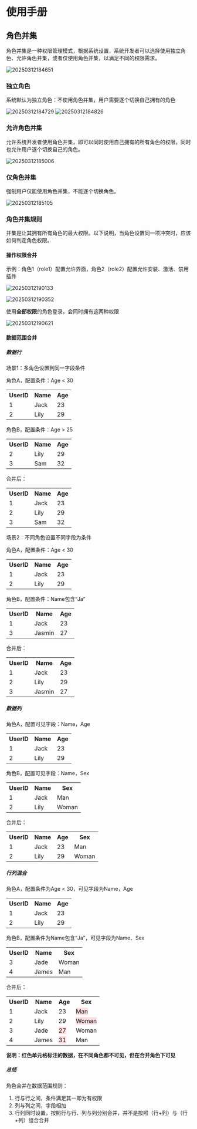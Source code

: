 # 使用手册

## 角色并集
角色并集是一种权限管理模式，根据系统设置，系统开发者可以选择使用独立角色、允许角色并集，或者仅使用角色并集，以满足不同的权限需求。

![20250312184651](https://static-docs.nocobase.com/20250312184651.png)

### 独立角色
系统默认为独立角色：不使用角色并集，用户需要逐个切换自己拥有的角色

![20250312184729](https://static-docs.nocobase.com/20250312184729.png)
![20250312184826](https://static-docs.nocobase.com/20250312184826.png)

### 允许角色并集
允许系统开发者使用角色并集，即可以同时使用自己拥有的所有角色的权限，同时也允许用户逐个切换自己的角色。

![20250312185006](https://static-docs.nocobase.com/20250312185006.png)

### 仅角色并集
强制用户仅能使用角色并集，不能逐个切换角色。

![20250312185105](https://static-docs.nocobase.com/20250312185105.png)

### 角色并集规则
并集是让其拥有所有角色的最大权限。以下说明，当角色设置同一项冲突时，应该如何判定角色权限。

#### 操作权限合并
示例：角色1（role1）配置允许界面，角色2（role2）配置允许安装、激活、禁用插件

![20250312190133](https://static-docs.nocobase.com/20250312190133.png)

![20250312190352](https://static-docs.nocobase.com/20250312190352.png)

使用**全部权限**的角色登录，会同时拥有这两种权限

![20250312190621](https://static-docs.nocobase.com/20250312190621.png)

#### 数据范围合并

##### 数据行
场景1：多角色设置到同一字段条件

角色A，配置条件：Age < 30

<table style="table-layout: fixed; width: 100%;">
  <tr>
    <th>UserID</th>
    <th>Name</th>
    <th>Age</th>
  </tr>
  <tr>
    <td>1</td>
    <td>Jack</td>
    <td>23</td>
  </tr>
  <tr>
    <td>2</td>
    <td>Lily</td>
    <td>29</td>
  </tr>
</table>

角色B，配置条件：Age > 25

<table style="table-layout: fixed; width: 100%;">
  <tr>
    <th>UserID</th>
    <th>Name</th>
    <th>Age</th>
  </tr>
  <tr>
    <td>2</td>
    <td>Lily</td>
    <td>29</td>
  </tr>
  <tr>
    <td>3</td>
    <td>Sam</td>
    <td>32</td>
  </tr>
</table>

合并后：

<table style="table-layout: fixed; width: 100%;">
  <tr>
    <th>UserID</th>
    <th>Name</th>
    <th>Age</th>
  </tr>
  <tr>
    <td>1</td>
    <td>Jack</td>
    <td>23</td>
  </tr>
  <tr>
    <td>2</td>
    <td>Lily</td>
    <td>29</td>
  </tr>
  <tr>
    <td>3</td>
    <td>Sam</td>
    <td>32</td>
  </tr>
</table>

场景2：不同角色设置不同字段为条件

角色A，配置条件：Age < 30

<table style="table-layout: fixed; width: 100%;">
  <tr>
    <th>UserID</th>
    <th>Name</th>
    <th>Age</th>
  </tr>
  <tr>
    <td>1</td>
    <td>Jack</td>
    <td>23</td>
  </tr>
  <tr>
    <td>2</td>
    <td>Lily</td>
    <td>29</td>
  </tr>
</table>

角色B，配置条件：Name包含“Ja”
<table style="table-layout: fixed; width: 100%;">
  <tr>
    <th>UserID</th>
    <th>Name</th>
    <th>Age</th>
  </tr>
  <tr>
    <td>1</td>
    <td>Jack</td>
    <td>23</td>
  </tr>
  <tr>
    <td>3</td>
    <td>Jasmin</td>
    <td>27</td>
  </tr>
</table>

合并后：

<table style="table-layout: fixed; width: 100%;">
  <tr>
    <th>UserID</th>
    <th>Name</th>
    <th>Age</th>
  </tr>
  <tr>
    <td>1</td>
    <td>Jack</td>
    <td>23</td>
  </tr>
  <tr>
    <td>2</td>
    <td>Lily</td>
    <td>29</td>
  </tr>
  <tr>
    <td>3</td>
    <td>Jasmin</td>
    <td>27</td>
  </tr>
</table>

##### 数据列

角色A，配置可见字段：Name，Age

<table style="table-layout: fixed; width: 100%;">
  <tr>
    <th>UserID</th>
    <th>Name</th>
    <th>Age</th>
  </tr>
  <tr>
    <td>1</td>
    <td>Jack</td>
    <td>23</td>
  </tr>
  <tr>
    <td>2</td>
    <td>Lily</td>
    <td>29</td>
  </tr>
</table>

角色B，配置可见字段：Name，Sex

<table style="table-layout: fixed; width: 100%;">
  <tr>
    <th>UserID</th>
    <th>Name</th>
    <th>Sex</th>
  </tr>
  <tr>
    <td>1</td>
    <td>Jack</td>
    <td>Man</td>
  </tr>
  <tr>
    <td>2</td>
    <td>Lily</td>
    <td>Woman</td>
  </tr>
</table>

合并后：

<table style="table-layout: fixed; width: 100%;">
  <tr>
    <th>UserID</th>
    <th>Name</th>
    <th>Age</th>
    <th>Sex</th>
  </tr>
  <tr>
    <td>1</td>
    <td>Jack</td>
    <td>23</td>
    <td>Man</td>
  </tr>
  <tr>
    <td>2</td>
    <td>Lily</td>
    <td>29</td>
    <td>Woman</td>
  </tr>
</table>

##### 行列混合

角色A，配置条件为Age < 30，可见字段为Name，Age

<table style="table-layout: fixed; width: 100%;">
  <tr>
    <th>UserID</th>
    <th>Name</th>
    <th>Age</th>
  </tr>
  <tr>
    <td>1</td>
    <td>Jack</td>
    <td>23</td>
  </tr>
  <tr>
    <td>2</td>
    <td>Lily</td>
    <td>29</td>
  </tr>
</table>

角色B，配置条件为Name包含“Ja”，可见字段为Name、Sex
<table style="table-layout: fixed; width: 100%;">
  <tr>
    <th>UserID</th>
    <th>Name</th>
    <th>Sex</th>
  </tr>
  <tr>
    <td>3</td>
    <td>Jade</td>
    <td>Woman</td>
  </tr>
  <tr>
    <td>4</td>
    <td>James</td>
    <td>Man</td>
  </tr>
</table>

合并后：

<table style="table-layout: fixed; width: 100%;">
  <tr>
    <th>UserID</th>
    <th>Name</th>
    <th>Age</th>
    <th>Sex</th>
  </tr>
  <tr>
    <td>1</td>
    <td>Jack</td>
    <td>23</td>
    <td><span style="background-color:#FFDDDD">Man</span></td>
  </tr>
  <tr>
    <td>2</td>
    <td>Lily</td>
    <td>29</td>
    <td><span style="background-color:#FFDDDD">Woman</span></td>
  </tr>
  <tr>
    <td>3</td>
    <td>Jade</td>
    <td><span style="background-color:#FFDDDD">27</span></td>
    <td>Woman</td>
  </tr>
  <tr>
    <td>4</td>
    <td>James</td>
    <td><span style="background-color:#FFDDDD">31</span></td>
    <td>Man</td>
  </tr>
</table>

**说明：红色单元格标注的数据，在不同角色都不可见，但在合并角色下可见**

##### 总结
角色合并在数据范围规则：
1. 行与行之间，条件满足其一即为有权限
2. 列与列之间，字段相加
3. 行列同时设置，按照行与行、列与列分别合并，并不是按照（行+列）与（行+列）组合合并